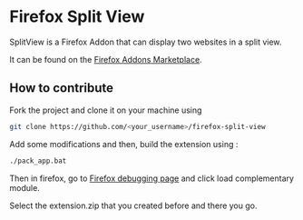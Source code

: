 # Firefox Split View

SplitView is a Firefox Addon that can display two websites in a split view.

It can be found on the [Firefox Addons Marketplace]("https://addons.mozilla.org/fr/firefox/addon/splitview/").

## How to contribute

Fork the project and clone it on your machine using

```sh
git clone https://github.com/<your_username>/firefox-split-view
```

Add some modifications and then, build the extension using :

```sh
./pack_app.bat
```

Then in firefox, go to [Firefox debugging page]("about:debugging#/runtime/this-firefox") and click load complementary module.

Select the extension.zip that you created before and there you go.
